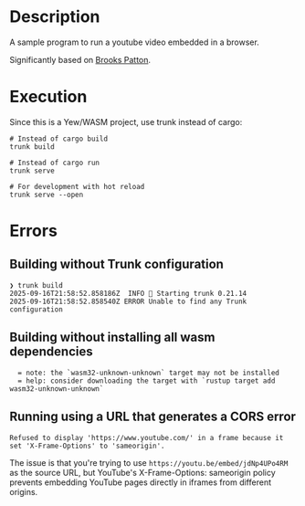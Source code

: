# Description
A sample program to run a youtube video embedded in a browser.

Significantly based on [Brooks Patton](https://github.com/brooks-builds/lms/).

# Execution
Since this is a Yew/WASM project, use trunk instead of cargo:

```
# Instead of cargo build
trunk build

# Instead of cargo run
trunk serve

# For development with hot reload
trunk serve --open
```

# Errors

## Building without Trunk configuration
```
❯ trunk build
2025-09-16T21:58:52.858186Z  INFO 🚀 Starting trunk 0.21.14
2025-09-16T21:58:52.858540Z ERROR Unable to find any Trunk configuration
```

## Building without installing all wasm dependencies
```
  = note: the `wasm32-unknown-unknown` target may not be installed
  = help: consider downloading the target with `rustup target add wasm32-unknown-unknown`
```

## Running using a URL that generates a CORS error
```
Refused to display 'https://www.youtube.com/' in a frame because it set 'X-Frame-Options' to 'sameorigin'.
```

The issue is that you're trying to use `https://youtu.be/embed/jdNp4UPo4RM` as the source URL, but YouTube's X-Frame-Options:
  sameorigin policy prevents embedding YouTube pages directly in iframes from different origins.
